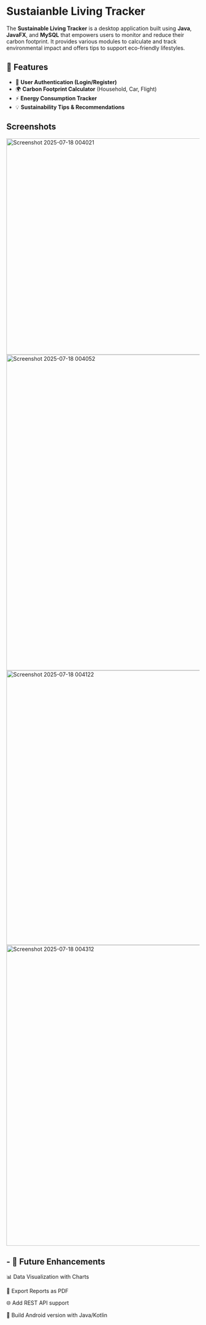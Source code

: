 # Sustaianble Living Tracker

The **Sustainable Living Tracker** is a desktop application built using **Java**, **JavaFX**, and **MySQL** that empowers users to monitor and reduce their carbon footprint. It provides various modules to calculate and track environmental impact and offers tips to support eco-friendly lifestyles.

## 📌 Features

- 🔐 **User Authentication (Login/Register)**
- 🌍 **Carbon Footprint Calculator** (Household, Car, Flight)
- ⚡ **Energy Consumption Tracker**
- 💡 **Sustainability Tips & Recommendations**

## Screenshots

<img width="774" height="563" alt="Screenshot 2025-07-18 004021" src="https://github.com/user-attachments/assets/96a85ccc-ef5e-4329-bc7d-1527c89cbcc3" />

<img width="780" height="822" alt="Screenshot 2025-07-18 004052" src="https://github.com/user-attachments/assets/d061a55e-465a-4035-b98d-215f1792aa60" />

<img width="786" height="715" alt="Screenshot 2025-07-18 004122" src="https://github.com/user-attachments/assets/064436df-cb30-402e-969f-3b118d722119" />

<img width="778" height="783" alt="Screenshot 2025-07-18 004312" src="https://github.com/user-attachments/assets/9a6a9d02-32fb-41a1-9c5b-89d229807c34" />





## - 📌 Future Enhancements
📊 Data Visualization with Charts

📁 Export Reports as PDF

🌐 Add REST API support

📱 Build Android version with Java/Kotlin




